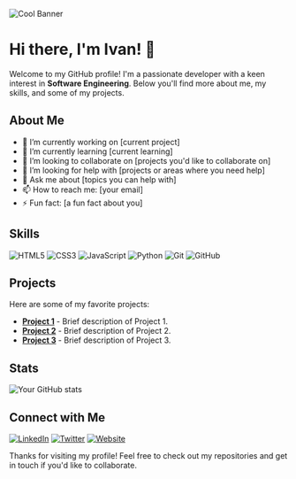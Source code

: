 <!-- Cool Banner -->
![Cool Banner](https://via.placeholder.com/1000x200.png?text=Welcome+to+My+GitHub+Profile)

<!-- Profile Information -->
# Hi there, I'm Ivan! 👋

Welcome to my GitHub profile! I'm a passionate developer with a keen interest in **Software Engineering**. Below you'll find more about me, my skills, and some of my projects.

## About Me

- 🔭 I’m currently working on [current project]
- 🌱 I’m currently learning [current learning]
- 👯 I’m looking to collaborate on [projects you'd like to collaborate on]
- 🤔 I’m looking for help with [projects or areas where you need help]
- 💬 Ask me about [topics you can help with]
- 📫 How to reach me: [your email]
- ⚡ Fun fact: [a fun fact about you]

## Skills

![HTML5](https://img.shields.io/badge/-HTML5-E34F26?style=flat-square&logo=html5&logoColor=white)
![CSS3](https://img.shields.io/badge/-CSS3-1572B6?style=flat-square&logo=css3)
![JavaScript](https://img.shields.io/badge/-JavaScript-F7DF1E?style=flat-square&logo=javascript&logoColor=black)
![Python](https://img.shields.io/badge/-Python-3776AB?style=flat-square&logo=python&logoColor=white)
![Git](https://img.shields.io/badge/-Git-F05032?style=flat-square&logo=git&logoColor=white)
![GitHub](https://img.shields.io/badge/-GitHub-181717?style=flat-square&logo=github)

## Projects

Here are some of my favorite projects:

- [**Project 1**](https://github.com/yourusername/project1) - Brief description of Project 1.
- [**Project 2**](https://github.com/yourusername/project2) - Brief description of Project 2.
- [**Project 3**](https://github.com/yourusername/project3) - Brief description of Project 3.

## Stats

![Your GitHub stats](https://github-readme-stats.vercel.app/api?username=AureliusIvan&show_icons=true&theme=radical)

## Connect with Me

[![LinkedIn](https://img.shields.io/badge/-LinkedIn-0077B5?style=flat-square&logo=linkedin&logoColor=white)](https://www.linkedin.com/in/yourusername)
[![Twitter](https://img.shields.io/badge/-Twitter-1DA1F2?style=flat-square&logo=twitter&logoColor=white)](https://twitter.com/yourusername)
[![Website](https://img.shields.io/badge/-Website-000000?style=flat-square&logo=google-chrome&logoColor=white)](https://yourwebsite.com)

Thanks for visiting my profile! Feel free to check out my repositories and get in touch if you'd like to collaborate.
